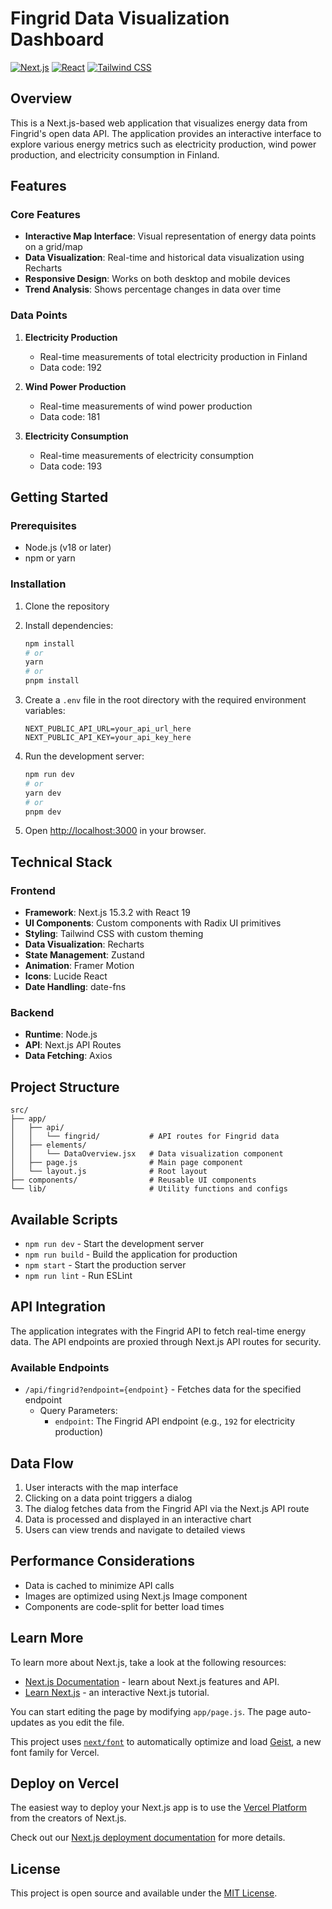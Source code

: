 # Fingrid Data Visualization Dashboard

[![Next.js](https://img.shields.io/badge/Next.js-000000?style=for-the-badge&logo=nextdotjs&logoColor=white)](https://nextjs.org/)
[![React](https://img.shields.io/badge/React-20232A?style=for-the-badge&logo=react&logoColor=61DAFB)](https://reactjs.org/)
[![Tailwind CSS](https://img.shields.io/badge/Tailwind_CSS-38B2AC?style=for-the-badge&logo=tailwind-css&logoColor=white)](https://tailwindcss.com/)

## Overview

This is a Next.js-based web application that visualizes energy data from Fingrid's open data API. The application provides an interactive interface to explore various energy metrics such as electricity production, wind power production, and electricity consumption in Finland.

## Features

### Core Features
- **Interactive Map Interface**: Visual representation of energy data points on a grid/map
- **Data Visualization**: Real-time and historical data visualization using Recharts
- **Responsive Design**: Works on both desktop and mobile devices
- **Trend Analysis**: Shows percentage changes in data over time

### Data Points
1. **Electricity Production**
   - Real-time measurements of total electricity production in Finland
   - Data code: 192

2. **Wind Power Production**
   - Real-time measurements of wind power production
   - Data code: 181

3. **Electricity Consumption**
   - Real-time measurements of electricity consumption
   - Data code: 193

## Getting Started

### Prerequisites
- Node.js (v18 or later)
- npm or yarn

### Installation

1. Clone the repository
2. Install dependencies:
   ```bash
   npm install
   # or
   yarn
   # or
   pnpm install
   ```

3. Create a `.env` file in the root directory with the required environment variables:
   ```
   NEXT_PUBLIC_API_URL=your_api_url_here
   NEXT_PUBLIC_API_KEY=your_api_key_here
   ```

4. Run the development server:
   ```bash
   npm run dev
   # or
   yarn dev
   # or
   pnpm dev
   ```

5. Open [http://localhost:3000](http://localhost:3000) in your browser.

## Technical Stack

### Frontend
- **Framework**: Next.js 15.3.2 with React 19
- **UI Components**: Custom components with Radix UI primitives
- **Styling**: Tailwind CSS with custom theming
- **Data Visualization**: Recharts
- **State Management**: Zustand
- **Animation**: Framer Motion
- **Icons**: Lucide React
- **Date Handling**: date-fns

### Backend
- **Runtime**: Node.js
- **API**: Next.js API Routes
- **Data Fetching**: Axios

## Project Structure

```
src/
├── app/
│   ├── api/
│   │   └── fingrid/           # API routes for Fingrid data
│   ├── elements/
│   │   └── DataOverview.jsx   # Data visualization component
│   ├── page.js                # Main page component
│   └── layout.js              # Root layout
├── components/                # Reusable UI components
└── lib/                       # Utility functions and configs
```

## Available Scripts

- `npm run dev` - Start the development server
- `npm run build` - Build the application for production
- `npm start` - Start the production server
- `npm run lint` - Run ESLint

## API Integration

The application integrates with the Fingrid API to fetch real-time energy data. The API endpoints are proxied through Next.js API routes for security.

### Available Endpoints

- `/api/fingrid?endpoint={endpoint}` - Fetches data for the specified endpoint
  - Query Parameters:
    - `endpoint`: The Fingrid API endpoint (e.g., `192` for electricity production)

## Data Flow

1. User interacts with the map interface
2. Clicking on a data point triggers a dialog
3. The dialog fetches data from the Fingrid API via the Next.js API route
4. Data is processed and displayed in an interactive chart
5. Users can view trends and navigate to detailed views

## Performance Considerations

- Data is cached to minimize API calls
- Images are optimized using Next.js Image component
- Components are code-split for better load times

## Learn More

To learn more about Next.js, take a look at the following resources:

- [Next.js Documentation](https://nextjs.org/docs) - learn about Next.js features and API.
- [Learn Next.js](https://nextjs.org/learn) - an interactive Next.js tutorial.

You can start editing the page by modifying `app/page.js`. The page auto-updates as you edit the file.

This project uses [`next/font`](https://nextjs.org/docs/app/building-your-application/optimizing/fonts) to automatically optimize and load [Geist](https://vercel.com/font), a new font family for Vercel.

## Deploy on Vercel

The easiest way to deploy your Next.js app is to use the [Vercel Platform](https://vercel.com/new?utm_medium=default-template&filter=next.js&utm_source=create-next-app&utm_campaign=create-next-app-readme) from the creators of Next.js.

Check out our [Next.js deployment documentation](https://nextjs.org/docs/app/building-your-application/deploying) for more details.

## License

This project is open source and available under the [MIT License](LICENSE).
